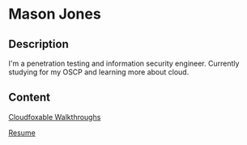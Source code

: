 # Mason Jones

## Description

I'm a penetration testing and information security engineer. Currently studying for my OSCP and learning more about cloud. 

## Content

[Cloudfoxable Walkthroughs](Learning/Cloudfoxable/Cloudfoxable.md)

[Resume](Resume)


